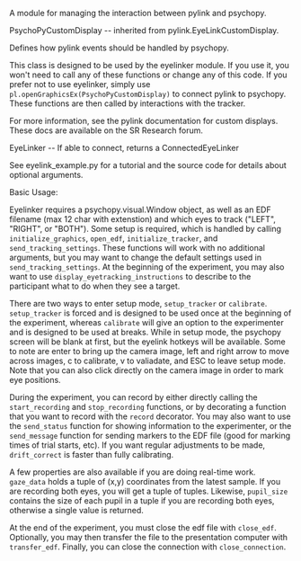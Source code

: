 A module for managing the interaction between pylink and psychopy.

PsychoPyCustomDisplay -- inherited from pylink.EyeLinkCustomDisplay.

Defines how pylink events should be handled by psychopy.

This class is designed to be used by the eyelinker module. If you use it, you won't need
to call any of these functions or change any of this code. If you prefer not to use eyelinker,
simply use `pl.openGraphicsEx(PsychoPyCustomDisplay)` to connect pylink to psychopy. These 
functions are then called by interactions with the tracker.

For more information, see the pylink documentation for custom displays. These docs
are available on the SR Research forum.

EyeLinker -- If able to connect, returns a ConnectedEyeLinker

See eyelink_example.py for a tutorial and the source code for details about optional arguments.

Basic Usage:

Eyelinker requires a psychopy.visual.Window object, as well as an EDF filename (max 12 char with extenstion) and which eyes to track ("LEFT", "RIGHT", or "BOTH"). Some setup is required, which is handled by calling `initialize_graphics`, `open_edf`, `initialize_tracker`, and `send_tracking_settings`. These functions will work with no additional arguments, but you may want to change the default settings used in `send_tracking_settings`. At the beginning of the experiment, you may also want to use `display_eyetracking_instructions` to describe to the participant what to do when they see a target.

There are two ways to enter setup mode, `setup_tracker` or `calibrate`. `setup_tracker` is forced and is designed to be used once at the beginning of the experiment, whereas `calibrate` will give an option to the experimenter and is designed to be used at breaks. While in setup mode, the psychopy screen will be blank at first, but the eyelink hotkeys will be available. Some to note are enter to bring up the camera image, left and right arrow to move across images, c to calibrate, v to valiadate, and ESC to leave setup mode. Note that you can also click directly on the camera image in order to mark eye positions.

During the experiment, you can record by either directly calling the `start_recording` and `stop_recording` functions, or by decorating a function that you want to record with the `record` decorator. You may also want to use the `send_status` function for showing information to the experimenter, or the `send_message` function for sending markers to the EDF file (good for marking times of trial starts, etc). If you want regular adjustments to be made, `drift_correct` is faster than fully calibrating.

A few properties are also available if you are doing real-time work. `gaze_data` holds a tuple of (x,y) coordinates from the latest sample. If you are recording both eyes, you will get a tuple of tuples. Likewise, `pupil_size` contains the size of each pupil in a tuple if you are recording both eyes, otherwise a single value is returned.

At the end of the experiment, you must close the edf file with `close_edf`. Optionally, you may then transfer the file to the presentation computer with `transfer_edf`. Finally, you can close the connection with `close_connection`.
